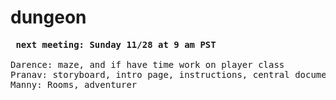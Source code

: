# dungeon

<pre>
<strong> next meeting: Sunday 11/28 at 9 am PST</strong>

Darence: maze, and if have time work on player class
Pranav: storyboard, intro page, instructions, central document, and if time, dungeon/adventure
Manny: Rooms, adventurer

</pre>
